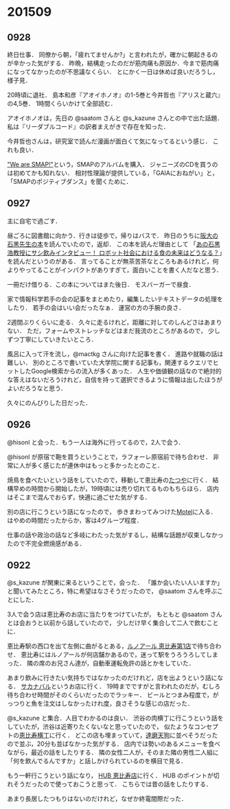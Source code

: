 # 201509
## 0928
終日仕事．
同僚から朝，「疲れてませんか?」と言われたが，確かに朝起きるのが辛かった気がする．
昨晩，結構走ったのだが筋肉痛も原因か．今まで筋肉痛になってなかったのが不思議なくらい．
とにかく一日は休めば良いだろうし，様子見．

20時頃に退社．
島本和彦『アオイホノオ』の1-5巻と今井哲也『アリスと蔵六』の4,5巻．
1時間くらいかけて全部読む．

アオイホノオは，先日の @saatom さんと @s_kazune さんとの中で出た話題．
私は『リーダブルコード』の訳者まえがきで存在を知った．

今井哲也さんは，研究室で読んだ漫画が面白くて気になってるという感じ．
これも良い．

["We are SMAP!"](https://ja.wikipedia.org/wiki/We_are_SMAP!)という，SMAPのアルバムを購入．
ジャニーズのCDを買うのは初めてかも知れない．
相対性理論が提供している，「GAIAにおねがい」と，
「SMAPのポジティブダンス」を聞くために．


## 0927
主に自宅で過ごす．

昼ごろに図書館に向かう．行きは徒歩で，帰りはバスで．
昨日のうちに[阪大の石黒先生の本](http://www.amazon.co.jp/dp/4103294213)を読んでいたので，返却．
この本を読んだ理由として
「[あの石黒浩教授にサシ飲みインタビュー！ ロボット社会における食の未来はどうなる？](http://www.hotpepper.jp/mesitsu/entry/1508038)」を読んだというのがある．
言ってることが無茶苦茶なところもあるけれど，何よりやってることがインパクトがありすぎて，面白いことを書く人だなと思う．

一冊だけ借りる．この本についてはまた後日．
モスバーガーで昼食．

家で情報科学若手の会の記事をまとめたり，編集したいテキストデータの処理をしたり．
若手の会はいい会だったなぁ．
運営の方の手腕の良さ．

2週間ぶりくらいに走る．
久々に走るけれど，距離に対してのしんどさはあまりない．
ただ，フォームやストレッチなどはまだ我流のところがあるので，
少しずつ丁寧にしていきたいところ．

風呂に入って汗を流し，@mactkg さんに向けた記事を書く．
進路や就職の話は難しい．
別のところで書いていた大学院に関する記事も，関連するクエリでヒットしたGoogle検索からの流入が多くあった．
人生や価値観の話なので絶対的な答えはないだろうけれど，自信を持って選択できるように情報は出したほうがよいだろうなと思う．

久々にのんびりした日だった．

## 0926
@hisonl と会った．もう一人は海外に行ってるので，2人で会う．

@hisonl が原宿で鞄を買うということで，ラフォーレ原宿前で待ち合わせ．
非常に人が多く感じたが連休中はもっと多かったとのこと．

焼鳥を食べたいという話をしていたので，移動して恵比寿の[たつや](http://tabelog.com/tokyo/A1303/A130302/13113927/)に行く．
結構早めの時間から開始したが，19時頃には売り切れてるものもちらほら．
店内はそこまで混んでおらず，快適に過ごせた気がする．

別の店に行こうという話になったので，
歩きまわってみつけた[Motel](http://tabelog.com/tokyo/A1303/A130302/13169060/)に入る．
はやめの時間だったからか，客は4グループ程度．

仕事の話や政治の話など多岐にわたった気がするし，結構な話題が収束しなかったので不完全燃焼感がある．

## 0922
@s_kazune が関東に来るということで，会った．
「誰か会いたい人いますか」と聞いてみたところ，特に希望はなさそうだったので，
@saatom さんを呼ぶことにした．

3人で会う店は恵比寿のお店に当たりをつけていたが，
もともと @saatom さんとは会おうと以前から話していたので，
少しだけ早く集合して二人で飲むことに．

恵比寿駅の西口を出て左側に曲がるとある，[ルノアール 恵比寿第1店](http://tabelog.com/tokyo/A1303/A130302/13087008/)で待ち合わせ．
恵比寿にはルノアールが何店舗かあるので，迷って駅をうろうろしてしまった．
隣の席のお兄さん達が，自動車運転免許の話とかをしていた．


あまり飲みに行きたい気持ちではなかったのだけれど，店を出ようという話になる．
[サカナバル](http://tabelog.com/tokyo/A1303/A130302/13148121/)というお店に行く．
19時までですがと言われたのだが，むしろ待ち合わせ時間がそのくらいだったのでラッキー．
ビールとつまみ程度で，がっつりと魚を注文はしなかったけれ度，良さそうな感じの店だった．

@s_kazune と集合．人目でわかるのは良い．
渋谷の肉横丁に行こうという話をしていたが，渋谷は近寄りたくないなと思っていたので，
似たようなコンセプトの[恵比寿横丁](http://www.ebisu-yokocho.com/top.html)に行く．
どこの店も埋まっていて，[達磨天狗](http://tabelog.com/tokyo/A1303/A130302/13129216/)に並べそうだったので並ぶ，20分も並ばなかった気がする．
店内では勢いのあるメニューを食べながら，最近の話をしたりする．
隣の女性二人が，そのまた隣の男性二人組に「何を飲んでるんですか」と話しかけられているのを横目で見る．

もう一軒行こうという話になり，
[HUB 恵比寿店](http://tabelog.com/tokyo/A1303/A130302/13035492/)に行く．
HUB のポイントが切れそうだったので使っておこうと思って．
こちらでは昔の話をしたりする．

あまり長居したつもりはないのだけれど，なぜか終電間際だった．
